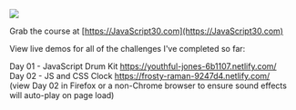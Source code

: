 ![](https://javascript30.com/images/JS3-social-share.png)

Grab the course at [https://JavaScript30.com](https://JavaScript30.com)

View live demos for all of the challenges I've completed so far:

Day 01 - JavaScript Drum Kit https://youthful-jones-6b1107.netlify.com/<br />
Day 02 - JS and CSS Clock https://frosty-raman-9247d4.netlify.com/<br />
(view Day 02 in Firefox or a non-Chrome browser to ensure sound effects will auto-play on page load)
